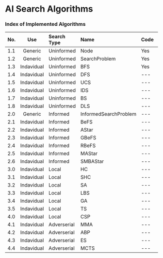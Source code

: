 # AI Search Algorithms

### Index of Implemented Algorithms

|No.|Use|Search Type|Name|Code|Documentation|
| -------- |:--------:| :-----| :----- |:----- |:----- |
|1.1|Generic|Uninformed|Node|Yes|---|
|1.2|Generic|Uninformed|SearchProblem|Yes|---|
|1.3|Indavidual|Uninformed|BFS|Yes|---|
|1.4|Indavidual|Uninformed|DFS|---|---|
|1.5|Indavidual|Uninformed|UCS|---|---|
|1.6|Indavidual|Uninformed|IDS|---|---|
|1.7|Indavidual|Uninformed|BS|---|---|
|1.8|Indavidual|Uninformed|DLS|---|---|
|2.0|Generic|Informed|InformedSearchProblem|---|---|
|2.1|Indavidual|Informed|BeFS|---|---|
|2.2|Indavidual|Informed|AStar|---|---|
|2.3|Indavidual|Informed|GBeFS|---|---|
|2.4|Indavidual|Informed|RBeFS|---|---|
|2.5|Indavidual|Informed|MAStar|---|---|
|2.6|Indavidual|Informed|SMBAStar|---|---|
|3.0|Indavidual|Local|HC|---|---|
|3.1|Indavidual|Local|SHC|---|---|
|3.2|Indavidual|Local|SA|---|---|
|3.3|Indavidual|Local|LBS|---|---|
|3.4|Indavidual|Local|GA|---|---|
|3.5|Indavidual|Local|TS|---|---|
|4.0|Indavidual|Local|CSP|---|---|
|4.1|Indavidual|Adverserial|MMA|---|---|
|4.2|Indavidual|Adverserial|ABP|---|---|
|4.3|Indavidual|Adverserial|ES|---|---|
|4.4|Indavidual|Adverserial|MCTS|---|---|
